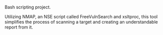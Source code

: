 Bash scripting project.

Utilizing NMAP, an NSE script called FreeVulnSearch and xsltproc, this tool simplifies the process of scanning a target and creating an understandable report from it.

